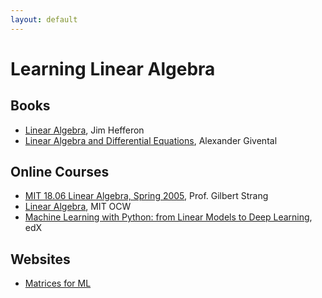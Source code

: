 ```yaml
---
layout: default
---
```


# Learning Linear Algebra

## Books
* [Linear Algebra](http://joshua.smcvt.edu/linearalgebra/#current_version), Jim Hefferon
* [Linear Algebra and Differential Equations](https://math.berkeley.edu/~giventh/papers/ode.pdf), Alexander Givental

## Online Courses
* [MIT 18.06 Linear Algebra, Spring 2005](https://www.youtube.com/playlist?list=PLE7DDD91010BC51F8&feature=plcp),  Prof. Gilbert Strang
* [Linear Algebra](https://ocw.mit.edu/courses/mathematics/18-06sc-linear-algebra-fall-2011/), MIT OCW 
* [Machine Learning with Python: from Linear Models to Deep Learning](https://www.edx.org/course/machine-learning-with-python-from-linear-models-to-deep-learning-3?utm_source=ocwprod-mit-opencourseware&utm_medium=affiliate_partner?utm_source=OCW&utm_medium=CHP&utm_campaign=OCW), edX


## Websites

* [Matrices for ML](https://explained.ai/matrix-calculus/index.html)
